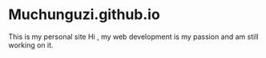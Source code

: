 # Muchunguzi.github.io
This is my personal site
Hi , my web development is my passion and am still working on it.
